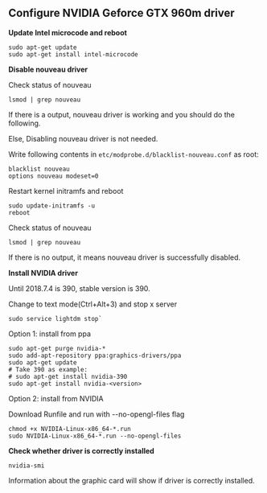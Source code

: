 ## Configure NVIDIA Geforce GTX 960m driver
**Update Intel microcode and reboot**
```
sudo apt-get update
sudo apt-get install intel-microcode
```
**Disable nouveau driver**

Check status of nouveau
```
lsmod | grep nouveau
```
If there is a output, nouveau driver is working and you should do the following.

Else, Disabling nouveau driver is not needed.

Write following contents in `etc/modprobe.d/blacklist-nouveau.conf` as root:
```
blacklist nouveau
options nouveau modeset=0
```

Restart kernel initramfs and reboot
```
sudo update-initramfs -u
reboot
```

Check status of nouveau
```
lsmod | grep nouveau
```
If there is no output, it means nouveau driver is successfully disabled.

**Install NVIDIA driver**

Until 2018.7.4 is 390, stable version is 390.

Change to text mode(Ctrl+Alt+3) and stop x server
```
sudo service lightdm stop`
```
Option 1: install from ppa
```
sudo apt-get purge nvidia-*
sudo add-apt-repository ppa:graphics-drivers/ppa
sudo apt-get update
# Take 390 as example:
# sudo apt-get install nvidia-390
sudo apt-get install nvidia-<version>
```

Option 2: install from NVIDIA

Download Runfile and run with --no-opengl-files flag
```
chmod +x NVIDIA-Linux-x86_64-*.run
sudo NVIDIA-Linux-x86_64-*.run --no-opengl-files
```

**Check whether driver is correctly installed**
```
nvidia-smi
```
Information about the graphic card will show if driver is correctly installed.
